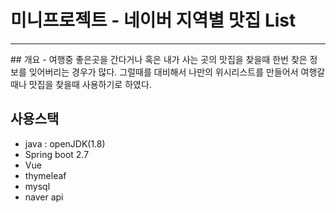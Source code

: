 # 미니프로젝트 - 네이버 지역별 맛집 List
<hr>
## 개요
- 여행중 좋은곳을 간다거나 혹은 내가 사는 곳의 맛집을 찾을때 한번 찾은 정보를 잊어버리는 경우가 많다.
그럴때를 대비해서 나만의 위시리스트를 만들어서 여행갈때나 맛집을 찾을때 사용하기로 하였다.

## 사용스택
- java : openJDK(1.8)
- Spring boot 2.7
- Vue
- thymeleaf
- mysql
- naver api

